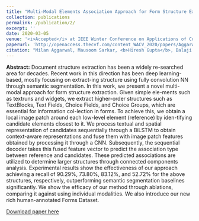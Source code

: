 ```yaml
---
title: "Multi-Modal Elements Association Approach for Form Structure Extraction"
collection: publications
permalink: /publication/2/
excerpt: ''
date: 2020-03-05
venue: '<i>Accepted</i> at IEEE Winter Conference on Applications of Computer Vision (WACV 2020)'
paperurl: 'http://openaccess.thecvf.com/content_WACV_2020/papers/Aggarwal_Multi-Modal_Association_based_Grouping_for_Form_Structure_Extraction_WACV_2020_paper.pdf'
citation: "Milan Aggarwal, Mausoom Sarkar, <b>Hiresh Gupta</b>, Balaji Krishnamurthy"
---
```

<b>Abstract:</b>
Document structure extraction has been a widely re-searched area for decades. Recent work in this direction has been deep learning-based, mostly focusing on extract-ing structure using fully convolution NN through semantic segmentation. In this work, we present a novel multi-modal approach for form structure extraction. Given simple ele-ments such as textruns and widgets, we extract higher-order structures such as TextBlocks, Text Fields, Choice Fields, and Choice Groups, which are essential for information col-lection in forms. To achieve this, we obtain a local image patch around each low-level element (reference) by iden-tifying candidate elements closest to it. We process textual and spatial representation of candidates sequentially through a BiLSTM to obtain context-aware representations and fuse them with image patch features obtained by processing it through a CNN. Subsequently, the sequential decoder takes this fused feature vector to predict the association type between reference and candidates. These predicted associations are utilized to determine larger structures through connected components analysis. Experimental results show the effectiveness of our approach achieving a recall of 90.29%, 73.80%, 83.12%, and 52.72% for the above structures, respectively, outperforming semantic segmentation baselines signiﬁcantly. We show the efﬁcacy of our method through ablations, comparing it against using individual modalities. We also introduce our new rich human-annotated Forms Dataset.

[Download paper here](http://openaccess.thecvf.com/content_WACV_2020/papers/Aggarwal_Multi-Modal_Association_based_Grouping_for_Form_Structure_Extraction_WACV_2020_paper.pdf)